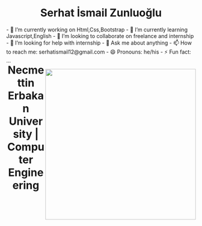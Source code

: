 <h1 align="center"> <b> Serhat İsmail Zunluoğlu </b> </h1>

<div style="float: left">
- 🔭 I’m currently working on Html,Css,Bootstrap
- 🌱 I’m currently learning Javascript,English
- 👯 I’m looking to collaborate on freelance and internship
- 🤔 I’m looking for help with internship
- 💬 Ask me about anything
- 📫 How to reach me: serhatismail12@gmail.com
- 😄 Pronouns: he/his
- ⚡ Fun fact: ...
</div>

<div style="float: right">
   <p align="center">
      <img src="https://media.giphy.com/media/SWoSkN6DxTszqIKEqv/giphy.gif" width="400" />
   </p>
</div>   
   
   
<h1 align="center"> <b> Necmettin Erbakan University | Computer Engineering </b> </h1>



